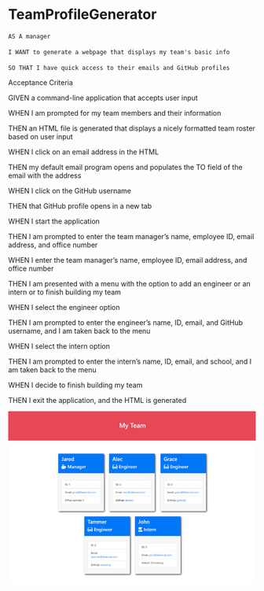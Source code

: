 # TeamProfileGenerator
 
    AS A manager

    I WANT to generate a webpage that displays my team's basic info

    SO THAT I have quick access to their emails and GitHub profiles

Acceptance Criteria

GIVEN a command-line application that accepts user input

WHEN I am prompted for my team members and their information

THEN an HTML file is generated that displays a nicely formatted team 
roster based on user input

WHEN I click on an email address in the HTML

THEN my default email program opens and populates the TO field of the email with the address

WHEN I click on the GitHub username

THEN that GitHub profile opens in a new tab

WHEN I start the application

THEN I am prompted to enter the team manager’s name, employee ID, email address, and office number

WHEN I enter the team manager’s name, employee ID, email address, and office number

THEN I am presented with a menu with the option to add an engineer or an intern or to finish building my team

WHEN I select the engineer option

THEN I am prompted to enter the engineer’s name, ID, email, and GitHub username, and I am taken back to the menu

WHEN I select the intern option

THEN I am prompted to enter the intern’s name, ID, email, and school, and I am taken back to the menu

WHEN I decide to finish building my team

THEN I exit the application, and the HTML is generated

![](images/10-object-oriented-programming-homework-demo.jpg)